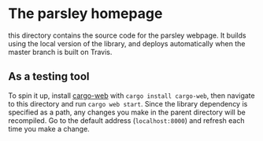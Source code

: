 # The parsley homepage

this directory contains the source code for the parsley webpage. It builds using
the local version of the library, and deploys automatically when the master
branch is built on Travis.

## As a testing tool

To spin it up, install [cargo-web](https://github.com/koute/cargo-web) with
`cargo install cargo-web`, then navigate to this directory and run
`cargo web start`. Since the library dependency is specified as a path, any
changes you make in the parent directory will be recompiled. Go to the default
address (`localhost:8000`) and refresh each time you make a change.
